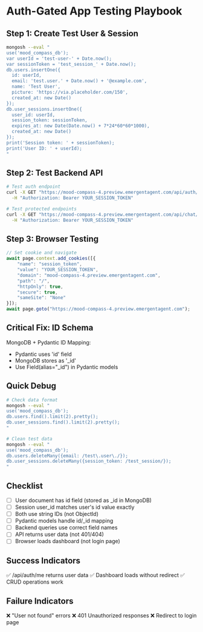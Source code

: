 # Auth-Gated App Testing Playbook

## Step 1: Create Test User & Session

```bash
mongosh --eval "
use('mood_compass_db');
var userId = 'test-user-' + Date.now();
var sessionToken = 'test_session_' + Date.now();
db.users.insertOne({
  id: userId,
  email: 'test.user.' + Date.now() + '@example.com',
  name: 'Test User',
  picture: 'https://via.placeholder.com/150',
  created_at: new Date()
});
db.user_sessions.insertOne({
  user_id: userId,
  session_token: sessionToken,
  expires_at: new Date(Date.now() + 7*24*60*60*1000),
  created_at: new Date()
});
print('Session token: ' + sessionToken);
print('User ID: ' + userId);
"
```

## Step 2: Test Backend API

```bash
# Test auth endpoint
curl -X GET "https://mood-compass-4.preview.emergentagent.com/api/auth/me" \
  -H "Authorization: Bearer YOUR_SESSION_TOKEN"

# Test protected endpoints
curl -X GET "https://mood-compass-4.preview.emergentagent.com/api/chat/session/start" \
  -H "Authorization: Bearer YOUR_SESSION_TOKEN"
```

## Step 3: Browser Testing

```javascript
// Set cookie and navigate
await page.context.add_cookies([{
    "name": "session_token",
    "value": "YOUR_SESSION_TOKEN",
    "domain": "mood-compass-4.preview.emergentagent.com",
    "path": "/",
    "httpOnly": true,
    "secure": true,
    "sameSite": "None"
}]);
await page.goto("https://mood-compass-4.preview.emergentagent.com");
```

## Critical Fix: ID Schema

MongoDB + Pydantic ID Mapping:
- Pydantic uses 'id' field
- MongoDB stores as '_id'
- Use Field(alias="_id") in Pydantic models

## Quick Debug

```bash
# Check data format
mongosh --eval "
use('mood_compass_db');
db.users.find().limit(2).pretty();
db.user_sessions.find().limit(2).pretty();
"

# Clean test data
mongosh --eval "
use('mood_compass_db');
db.users.deleteMany({email: /test\.user\./});
db.user_sessions.deleteMany({session_token: /test_session/});
"
```

## Checklist
- [ ] User document has id field (stored as _id in MongoDB)
- [ ] Session user_id matches user's id value exactly
- [ ] Both use string IDs (not ObjectId)
- [ ] Pydantic models handle id/_id mapping
- [ ] Backend queries use correct field names
- [ ] API returns user data (not 401/404)
- [ ] Browser loads dashboard (not login page)

## Success Indicators
✅ /api/auth/me returns user data
✅ Dashboard loads without redirect
✅ CRUD operations work

## Failure Indicators
❌ "User not found" errors
❌ 401 Unauthorized responses
❌ Redirect to login page
